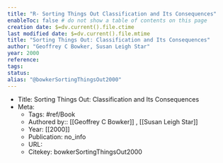 ```yaml
---
title: "R- Sorting Things Out Classification and Its Consequences"
enableToc: false # do not show a table of contents on this page
creation date: $=dv.current().file.ctime
last modified date: $=dv.current().file.mtime
title: "Sorting Things Out: Classification and Its Consequences"
author: "Geoffrey C Bowker, Susan Leigh Star"
year: 2000
reference: 
tags: 
status: 
alias: "@bowkerSortingThingsOut2000"
---
```


-   Title: Sorting Things Out: Classification and Its Consequences
-   Meta:
    -   Tags: #ref/Book
    -   Authored by:: [[Geoffrey C Bowker]] , [[Susan Leigh Star]]
    -   Year: [[2000]]
    -   Publication: no_info
    -   URL:
    -   Citekey: bowkerSortingThingsOut2000
